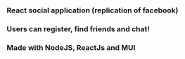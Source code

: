 ### React social application (replication of facebook)


### Users can register, find friends and chat!

### Made with NodeJS, ReactJs and MUI